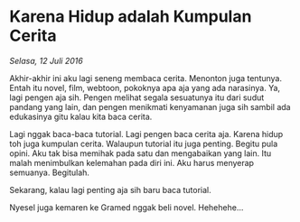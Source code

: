 # Karena Hidup adalah Kumpulan Cerita

_Selasa, 12 Juli 2016_

Akhir-akhir ini aku lagi seneng membaca cerita. Menonton juga tentunya. Entah itu novel, film, webtoon, pokoknya apa aja yang ada narasinya. Ya, lagi pengen aja sih. Pengen melihat segala sesuatunya itu dari sudut pandang yang lain, dan pengen menikmati kenyamanan juga sih sambil ada edukasinya gitu kalau kita baca cerita.

Lagi nggak baca-baca tutorial. Lagi pengen baca cerita aja. Karena hidup toh juga kumpulan cerita. Walaupun tutorial itu juga penting. Begitu pula opini. Aku tak bisa memihak pada satu dan mengabaikan yang lain. Itu malah menimbulkan kelemahan pada diri ini. Aku harus menyerap semuanya. Begitulah.

Sekarang, kalau lagi penting aja sih baru baca tutorial.

Nyesel juga kemaren ke Gramed nggak beli novel. Hehehehe...
